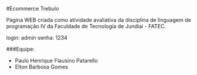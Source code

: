 #Ecommerce Trebulo

Página WEB criada como atividade avaliativa da disciplina de linguagem de programação IV da Faculdade de Tecnologia de Jundiaí - FATEC.

login: admin
senha: 1234

###Equipe:

- Paulo Henrique Flausino Patarello
- Elton Barbosa Gomes
